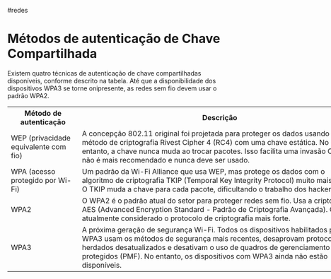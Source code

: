 #redes 
# Métodos de autenticação de Chave Compartilhada

Existem quatro técnicas de autenticação de chave compartilhadas disponíveis, conforme descrito na tabela. Até que a disponibilidade dos dispositivos WPA3 se torne onipresente, as redes sem fio devem usar o padrão WPA2.

<table class="" style="min-width: 800px">
                <!--?lit$7006477334$--><!---->
                    <tr class="table-row nth-child-0 ">
                    <!--?lit$7006477334$--><!---->
                                <th rowspan="1" colspan="1" class="table-data table-heading nth-child-0 ">
                                   <!--?lit$7006477334$--><font style="vertical-align: inherit;"><font style="vertical-align: inherit;">Método de autenticação</font></font>
                                    <!--?lit$7006477334$-->
                                </th>
                                <!----><!---->
                                <th rowspan="1" colspan="1" class="table-data table-heading nth-child-1 ">
                                   <!--?lit$7006477334$--><font style="vertical-align: inherit;"><font style="vertical-align: inherit;">Descrição</font></font>
                                    <!--?lit$7006477334$-->
                                </th>
                                <!---->
                   </tr>  
                    <!----><!---->
                    <tr class="table-row nth-child-1 ">
                    <!--?lit$7006477334$--><!---->
                                <td rowspan="1" colspan="1" class="table-data nth-child-0 ">
                                <!--?lit$7006477334$--><font style="vertical-align: inherit;"><font style="vertical-align: inherit;">WEP (privacidade equivalente com fio)</font></font>
                                 <!--?lit$7006477334$-->
                                </td>
                                <!----><!---->
                                <td rowspan="1" colspan="1" class="table-data nth-child-1 ">
                                <!--?lit$7006477334$--><font style="vertical-align: inherit;"><font style="vertical-align: inherit;">A concepção 802.11 original foi projetada para proteger os dados usando o método de criptografia Rivest Cipher 4 (RC4) com uma chave estática. No entanto, a chave nunca muda ao trocar pacotes. Isso facilita uma invasão O WEP não é mais recomendado e nunca deve ser usado.</font></font>
                                 <!--?lit$7006477334$-->
                                </td>
                                <!---->
                   </tr>  
                    <!----><!---->
                    <tr class="table-row nth-child-2 ">
                    <!--?lit$7006477334$--><!---->
                                <td rowspan="1" colspan="1" class="table-data nth-child-0 ">
                                <!--?lit$7006477334$--><font style="vertical-align: inherit;"><font style="vertical-align: inherit;">WPA (acesso protegido por Wi-Fi)</font></font>
                                 <!--?lit$7006477334$-->
                                </td>
                                <!----><!---->
                                <td rowspan="1" colspan="1" class="table-data nth-child-1 ">
                                <!--?lit$7006477334$--><font style="vertical-align: inherit;"><font style="vertical-align: inherit;">Um padrão da Wi-Fi Alliance que usa WEP, mas protege os dados com o algoritmo de criptografia TKIP (Temporal Key Integrity Protocol) muito mais forte. O TKIP muda a chave para cada pacote, dificultando o trabalho dos hackers.</font></font>
                                 <!--?lit$7006477334$-->
                                </td>
                                <!---->
                   </tr>  
                    <!----><!---->
                    <tr class="table-row nth-child-3 ">
                    <!--?lit$7006477334$--><!---->
                                <td rowspan="1" colspan="1" class="table-data nth-child-0 ">
                                <!--?lit$7006477334$--><font style="vertical-align: inherit;"><font style="vertical-align: inherit;">WPA2</font></font>
                                 <!--?lit$7006477334$-->
                                </td>
                                <!----><!---->
                                <td rowspan="1" colspan="1" class="table-data nth-child-1 ">
                                <!--?lit$7006477334$--><font style="vertical-align: inherit;"><font style="vertical-align: inherit;">O WPA2 é o padrão atual do setor para proteger redes sem fio. Usa a criptografia AES (Advanced Encryption Standard - Padrão de Criptografia Avançada). O AES é atualmente considerado o protocolo de criptografia mais forte.</font></font>
                                 <!--?lit$7006477334$-->
                                </td>
                                <!---->
                   </tr>  
                    <!----><!---->
                    <tr class="table-row nth-child-4 ">
                    <!--?lit$7006477334$--><!---->
                                <td rowspan="1" colspan="1" class="table-data nth-child-0 ">
                                <!--?lit$7006477334$--><font style="vertical-align: inherit;"><font style="vertical-align: inherit;">WPA3</font></font>
                                 <!--?lit$7006477334$-->
                                </td>
                                <!----><!---->
                                <td rowspan="1" colspan="1" class="table-data nth-child-1 ">
                                <!--?lit$7006477334$--><font style="vertical-align: inherit;"><font style="vertical-align: inherit;">A próxima geração de segurança Wi-Fi. Todos os dispositivos habilitados para WPA3 usam os métodos de segurança mais recentes, desaprovam protocolos herdados desatualizados e desativam o uso de quadros de gerenciamento protegidos (PMF). No entanto, os dispositivos com WPA3 ainda não estão disponíveis.</font></font>
                                 <!--?lit$7006477334$-->
                                </td>
                                <!---->
                   </tr>  
                    <!---->
                </table>




















